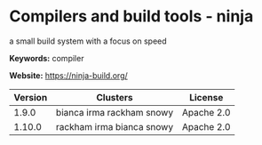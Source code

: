 # Compilers and build tools - ninja

a small build system with a focus on speed

**Keywords:** compiler

**Website:** <https://ninja-build.org/>

| Version | Clusters | License |
| ------- | -------- | ------- |
| 1.9.0 | bianca irma rackham snowy | Apache 2.0 |
| 1.10.0 | rackham irma bianca snowy | Apache 2.0 |
